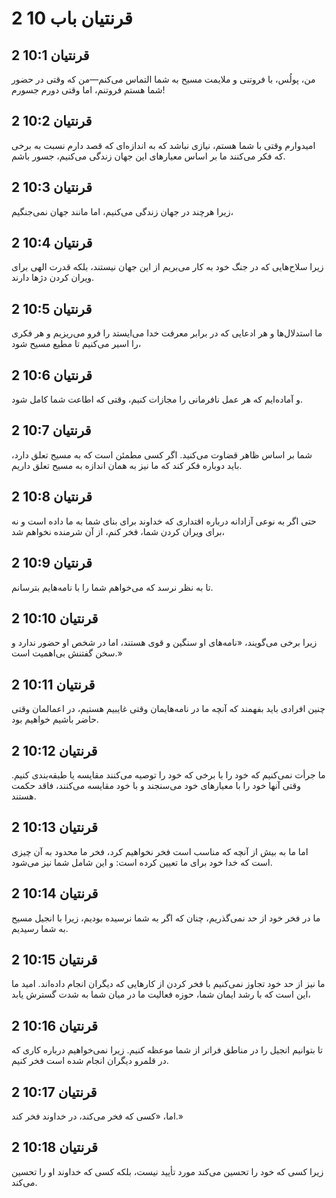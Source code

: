 # 2 قرنتیان باب 10

## 2 قرنتیان 10:1

من، پولُس، با فروتنی و ملایمت مسیح به شما التماس می‌کنم—من که وقتی در حضور شما هستم فروتنم، اما وقتی دورم جسورم!

## 2 قرنتیان 10:2

امیدوارم وقتی با شما هستم، نیازی نباشد که به اندازه‌ای که قصد دارم نسبت به برخی که فکر می‌کنند ما بر اساس معیارهای این جهان زندگی می‌کنیم، جسور باشم.

## 2 قرنتیان 10:3

زیرا هرچند در جهان زندگی می‌کنیم، اما مانند جهان نمی‌جنگیم،

## 2 قرنتیان 10:4

زیرا سلاح‌هایی که در جنگ خود به کار می‌بریم از این جهان نیستند، بلکه قدرت الهی برای ویران کردن دژها دارند.

## 2 قرنتیان 10:5

ما استدلال‌ها و هر ادعایی که در برابر معرفت خدا می‌ایستد را فرو می‌ریزیم و هر فکری را اسیر می‌کنیم تا مطیع مسیح شود،

## 2 قرنتیان 10:6

و آماده‌ایم که هر عمل نافرمانی را مجازات کنیم، وقتی که اطاعت شما کامل شود.

## 2 قرنتیان 10:7

شما بر اساس ظاهر قضاوت می‌کنید. اگر کسی مطمئن است که به مسیح تعلق دارد، باید دوباره فکر کند که ما نیز به همان اندازه به مسیح تعلق داریم.

## 2 قرنتیان 10:8

حتی اگر به نوعی آزادانه درباره اقتداری که خداوند برای بنای شما به ما داده است و نه برای ویران کردن شما، فخر کنم، از آن شرمنده نخواهم شد،

## 2 قرنتیان 10:9

تا به نظر نرسد که می‌خواهم شما را با نامه‌هایم بترسانم.

## 2 قرنتیان 10:10

زیرا برخی می‌گویند، «نامه‌های او سنگین و قوی هستند، اما در شخص او حضور ندارد و سخن گفتنش بی‌اهمیت است.»

## 2 قرنتیان 10:11

چنین افرادی باید بفهمند که آنچه ما در نامه‌هایمان وقتی غایبیم هستیم، در اعمالمان وقتی حاضر باشیم خواهیم بود.

## 2 قرنتیان 10:12

ما جرأت نمی‌کنیم که خود را با برخی که خود را توصیه می‌کنند مقایسه یا طبقه‌بندی کنیم. وقتی آنها خود را با معیارهای خود می‌سنجند و با خود مقایسه می‌کنند، فاقد حکمت هستند.

## 2 قرنتیان 10:13

اما ما به بیش از آنچه که مناسب است فخر نخواهیم کرد، فخر ما محدود به آن چیزی است که خدا خود برای ما تعیین کرده است: و این شامل شما نیز می‌شود.

## 2 قرنتیان 10:14

ما در فخر خود از حد نمی‌گذریم، چنان که اگر به شما نرسیده بودیم، زیرا با انجیل مسیح به شما رسیدیم.

## 2 قرنتیان 10:15

ما نیز از حد خود تجاوز نمی‌کنیم با فخر کردن از کارهایی که دیگران انجام داده‌اند. امید ما این است که با رشد ایمان شما، حوزه فعالیت ما در میان شما به شدت گسترش یابد،

## 2 قرنتیان 10:16

تا بتوانیم انجیل را در مناطق فراتر از شما موعظه کنیم. زیرا نمی‌خواهیم درباره کاری که در قلمرو دیگران انجام شده است فخر کنیم.

## 2 قرنتیان 10:17

اما، «کسی که فخر می‌کند، در خداوند فخر کند.»

## 2 قرنتیان 10:18

زیرا کسی که خود را تحسین می‌کند مورد تأیید نیست، بلکه کسی که خداوند او را تحسین می‌کند.
